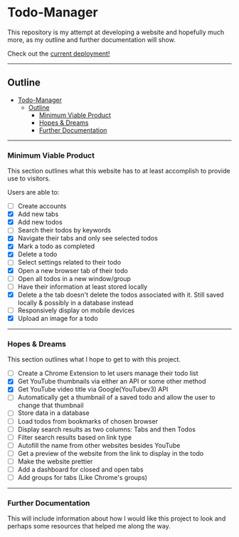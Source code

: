 # Todo-Manager
This repository is my attempt at developing a website and hopefully much more, as my outline and further documentation will show.

Check out the [current deployment!][Deployment]

---
## Outline

- [Todo-Manager](#todo-manager)
	- [Outline](#outline)
		- [Minimum Viable Product](#minimum-viable-product)
		- [Hopes \& Dreams](#hopes--dreams)
		- [Further Documentation](#further-documentation)

---

### Minimum Viable Product
<div name="minimum-viable-product"/>

This section outlines what this website has to at least accomplish to provide use to visitors.

Users are able to:
- [ ] Create accounts
- [X] Add new tabs
- [X] Add new todos
- [ ] Search their todos by keywords
- [X] Navigate their tabs and only see selected todos
- [X] Mark a todo as completed
- [X] Delete a todo
- [ ] Select settings related to their todo
- [X] Open a new browser tab of their todo
- [ ] Open all todos in a new window/group
- [ ] Have their information at least stored locally
- [X] Delete a the tab doesn't delete the todos associated with it. Still saved locally & possibly in a database instead
- [ ] Responsively display on mobile devices
- [X] Upload an image for a todo

---

### Hopes & Dreams
<div name="hopes-dreams"/>

This section outlines what I hope to get to with this project.

- [ ] Create a Chrome Extension to let users manage their todo list
- [X] Get YouTube thumbnails via either an API or some other method
- [X] Get YouTube video title via Google(YouTubev3) API
- [ ] Automatically get a thumbnail of a saved todo and allow the user to change that thumbnail
- [ ] Store data in a database
- [ ] Load todos from bookmarks of chosen browser
- [ ] Display search results as two columns: Tabs and then Todos
- [ ] Filter search results based on link type
- [ ] Autofill the name from other websites besides YouTube
- [ ] Get a preview of the website from the link to display in the todo
- [ ] Make the website prettier
- [ ] Add a dashboard for closed and open tabs
- [ ] Add groups for tabs (Like Chrome's groups)

---

### Further Documentation
<div name="documentation"/>

This will include information about how I would like this project to look and perhaps some resources that helped me along the way.




[Deployment]: https://nottommy11.github.io/index.html
